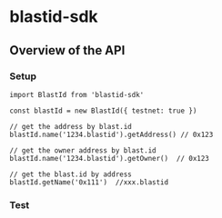 # blastid-sdk


## Overview of the API

### Setup

```
import BlastId from 'blastid-sdk'

const blastId = new BlastId({ testnet: true })

// get the address by blast.id
blastId.name('1234.blastid').getAddress() // 0x123

// get the owner address by blast.id
blastId.name('1234.blastid').getOwner()  // 0x123

// get the blast.id by address
blastId.getName('0x111')  //xxx.blastid
```

### Test
